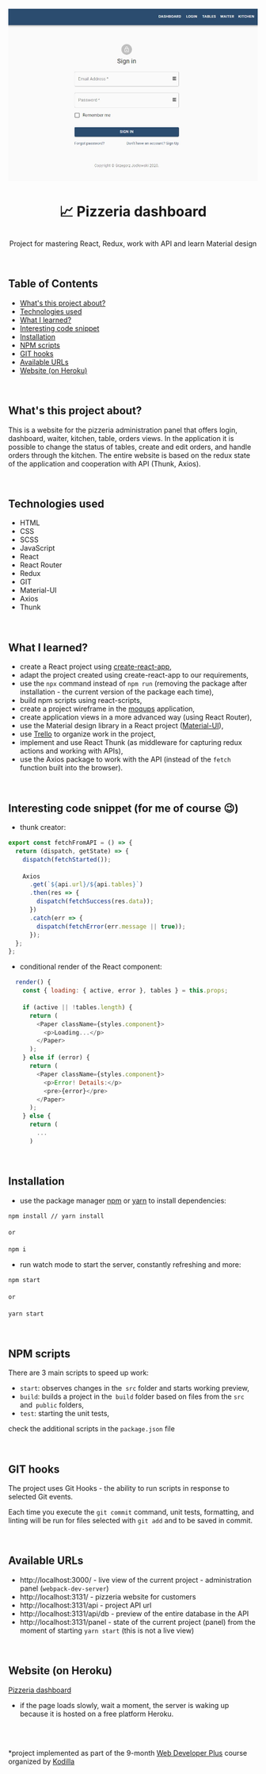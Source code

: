 <p align="center">
<a href="https://pizzeria-portal.herokuapp.com/panel/"><img src="public/assets/img/logo-pizzeria-portal.jpg" title="pizzeria-portal-app" alt="snippet of pizzeria portal app"></a>
</p>



# <p align="center">📈 Pizzeria dashboard</p>
<p align="center">Project for mastering React, Redux, work with API and learn Material design</p>

</br>

## Table of Contents

- [What's this project about?](#about)
- [Technologies used](#technologies)
- [What I learned?](#what)
- [Interesting code snippet](#interesting)
- [Installation](#install)
- [NPM scripts](#npm)
- [GIT hooks](#git)
- [Available URLs](#url)
- [Website (on Heroku)](#site)

</br>

## <a name="about"></a>What's this project about?

This is a website for the pizzeria administration panel that offers login, dashboard, waiter, kitchen, table, orders views. In the application it is possible to change the status of tables, create and edit orders, and handle orders through the kitchen. The entire website is based on the redux state of the application and cooperation with API (Thunk, Axios).

</br>

## <a name="technologies"></a>Technologies used
- HTML
- CSS
- SCSS
- JavaScript
- React
- React Router
- Redux
- GIT
- Material-UI
- Axios
- Thunk

</br>

## <a name="what"></a>What I learned?

- create a React project using [create-react-app](https://create-react-app.dev/),
- adapt the project created using create-react-app to our requirements,
- use the `npx` command instead of `npm run` (removing the package after installation - the current version of the package each time),
- build npm scripts using react-scripts,
- create a project wireframe in the [moqups](https://moqups.com/) application,
- create application views in a more advanced way (using React Router),
- use the Material design library in a React project ([Material-UI](https://material-ui.com/)),
- use [Trello](https://trello.com/) to organize work in the project,
- implement and use React Thunk (as middleware for capturing redux actions and working with APIs),
- use the Axios package to work with the API (instead of the `fetch` function built into the browser).



</br>

## <a name="interesting"></a>Interesting code snippet (for me of course 😉)
- thunk creator:

```js
export const fetchFromAPI = () => {
  return (dispatch, getState) => {
    dispatch(fetchStarted());

    Axios
      .get(`${api.url}/${api.tables}`)
      .then(res => {
        dispatch(fetchSuccess(res.data));
      })
      .catch(err => {
        dispatch(fetchError(err.message || true));
      });
  };
};
```

- conditional render of the React component:

```js
  render() {
    const { loading: { active, error }, tables } = this.props;

    if (active || !tables.length) {
      return (
        <Paper className={styles.component}>
          <p>Loading...</p>
        </Paper>
      );
    } else if (error) {
      return (
        <Paper className={styles.component}>
          <p>Error! Details:</p>
          <pre>{error}</pre>
        </Paper>
      );
    } else {
      return (
        ...
      )
```

</br>

## <a name="install"></a>Installation

- use the package manager [npm](https://www.npmjs.com/get-npm) or [yarn](https://classic.yarnpkg.com/en/) to install dependencies:

```bash
npm install // yarn install

or

npm i
```
- run watch mode to start the server, constantly refreshing and more:

```bash
npm start

or

yarn start
```

<br/>



## <a name="npm"></a>NPM scripts

There are 3 main scripts to speed up work:

- `start`: observes changes in the` src` folder and starts working preview,
- `build`: builds a project in the` build` folder based on files from the `src` and` public` folders,
- `test`: starting the unit tests,

check the additional scripts in the `package.json` file


<br/>


## <a name="git"></a>GIT hooks
The project uses Git Hooks - the ability to run scripts in response to selected Git events.

Each time you execute the `git commit` command, unit tests, formatting, and linting will be run
for files selected with `git add` and to be saved in commit.

<br/>

## <a name="url"></a>Available URLs

- http://localhost:3000/ - live view of the current project - administration panel (`webpack-dev-server`)
- http://localhost:3131/ - pizzeria website for customers
- http://localhost:3131/api - project API url
- http://localhost:3131/api/db - preview of the entire database in the API
- http://localhost:3131/panel - state of the current project (panel) from the moment of starting `yarn start` (this is not a live view)

<br/>

## <a name="site"></a>Website (on Heroku)
[Pizzeria dashboard](https://pizzeria-portal.herokuapp.com/panel/)
- if the page loads slowly, wait a moment, the server is waking up because it is hosted on a free platform Heroku.

</br>
</br>

  *project implemented as part of the 9-month [Web Developer Plus](https://kodilla.com/pl/bootcamp/webdeveloper/?type=wdp&editionId=309) course organized by [Kodilla](https://drive.google.com/file/d/1AZGDMtjhsHbrtXhRSIlRKKc3RCxQk6YY/view?usp=sharing)


